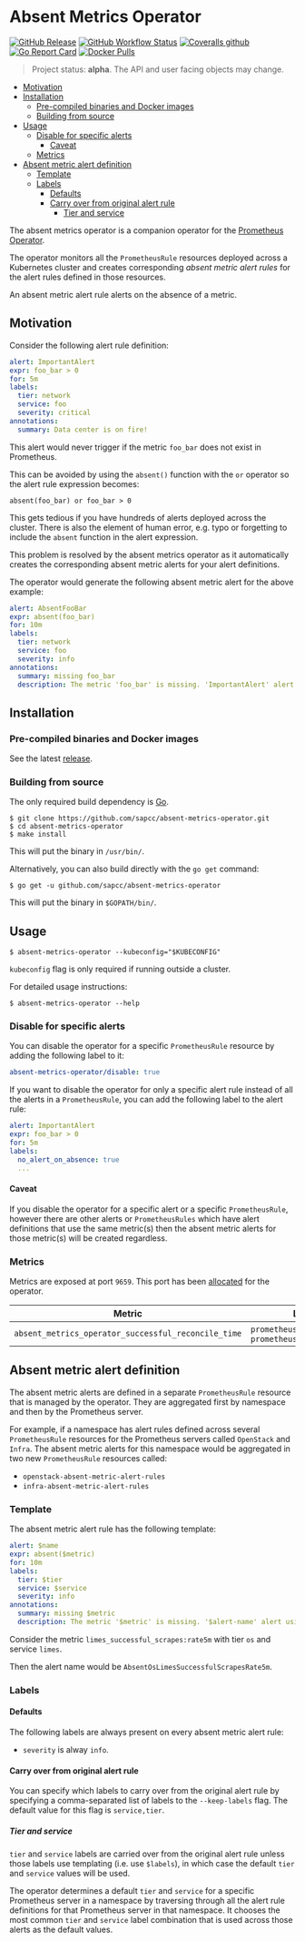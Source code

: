 # Absent Metrics Operator

[![GitHub Release](https://img.shields.io/github/v/release/sapcc/absent-metrics-operator)](https://github.com/sapcc/absent-metrics-operator/releases/latest)
[![GitHub Workflow Status](https://img.shields.io/github/workflow/status/sapcc/absent-metrics-operator/Build%20and%20Test)](https://github.com/sapcc/absent-metrics-operator/actions?query=workflow%3A%22Build+and+Test%22)
[![Coveralls github](https://img.shields.io/coveralls/github/sapcc/absent-metrics-operator)](https://coveralls.io/github/sapcc/absent-metrics-operator)
[![Go Report Card](https://goreportcard.com/badge/github.com/sapcc/absent-metrics-operator)](https://goreportcard.com/report/github.com/sapcc/absent-metrics-operator)
[![Docker Pulls](https://img.shields.io/docker/pulls/sapcc/absent-metrics-operator)](https://hub.docker.com/r/sapcc/absent-metrics-operator)

> Project status: **alpha**. The API and user facing objects may change.

- [Motivation](#motivation)
- [Installation](#installation)
  - [Pre\-compiled binaries and Docker images](#pre-compiled-binaries-and-docker-images)
  - [Building from source](#building-from-source)
- [Usage](#usage)
  - [Disable for specific alerts](#disable-for-specific-alerts)
    - [Caveat](#caveat)
  - [Metrics](#metrics)
- [Absent metric alert definition](#absent-metric-alert-definition)
  - [Template](#template)
  - [Labels](#labels)
    - [Defaults](#defaults)
    - [Carry over from original alert rule](#carry-over-from-original-alert-rule)
      - [Tier and service](#tier-and-service)

The absent metrics operator is a companion operator for the [Prometheus
Operator](https://github.com/prometheus-operator/prometheus-operator).

The operator monitors all the `PrometheusRule` resources deployed across a
Kubernetes cluster and creates corresponding _absent metric alert rules_ for
the alert rules defined in those resources.

An absent metric alert rule alerts on the absence of a metric.

## Motivation

Consider the following alert rule definition:

```yaml
alert: ImportantAlert
expr: foo_bar > 0
for: 5m
labels:
  tier: network
  service: foo
  severity: critical
annotations:
  summary: Data center is on fire!
```

This alert would never trigger if the metric `foo_bar` does not exist in
Prometheus.

This can be avoided by using the `absent()` function with the `or` operator so
the alert rule expression becomes:

```
absent(foo_bar) or foo_bar > 0
```

This gets tedious if you have hundreds of alerts deployed across the cluster.
There is also the element of human error, e.g. typo or forgetting to include
the `absent` function in the alert expression.

This problem is resolved by the absent metrics operator as it automatically
creates the corresponding absent metric alerts for your alert definitions.

The operator would generate the following absent metric alert for the above
example:

```yaml
alert: AbsentFooBar
expr: absent(foo_bar)
for: 10m
labels:
  tier: network
  service: foo
  severity: info
annotations:
  summary: missing foo_bar
  description: The metric 'foo_bar' is missing. 'ImportantAlert' alert using it may not fire as intended.
```

## Installation

### Pre-compiled binaries and Docker images

See the latest [release](https://github.com/sapcc/absent-metrics-operator/releases/latest).

### Building from source

The only required build dependency is [Go](https://golang.org/).

```
$ git clone https://github.com/sapcc/absent-metrics-operator.git
$ cd absent-metrics-operator
$ make install
```

This will put the binary in `/usr/bin/`.

Alternatively, you can also build directly with the `go get` command:

```
$ go get -u github.com/sapcc/absent-metrics-operator
```

This will put the binary in `$GOPATH/bin/`.

## Usage

```
$ absent-metrics-operator --kubeconfig="$KUBECONFIG"
```

`kubeconfig` flag is only required if running outside a cluster.

For detailed usage instructions:

```
$ absent-metrics-operator --help
```

### Disable for specific alerts

You can disable the operator for a specific `PrometheusRule` resource by adding
the following label to it:

```yaml
absent-metrics-operator/disable: true
```

If you want to disable the operator for only a specific alert rule instead of
all the alerts in a `PrometheusRule`, you can add the following label to the
alert rule:

```yaml
alert: ImportantAlert
expr: foo_bar > 0
for: 5m
labels:
  no_alert_on_absence: true
  ...
```

#### Caveat

If you disable the operator for a specific alert or a specific
`PrometheusRule`, however there are other alerts or `PrometheusRules` which
have alert definitions that use the same metric(s) then the absent metric
alerts for those metric(s) will be created regardless.

### Metrics

Metrics are exposed at port `9659`. This port has been
[allocated](https://github.com/prometheus/prometheus/wiki/Default-port-allocations)
for the operator.

| Metric                                              | Labels                                            |
| --------------------------------------------------- | ------------------------------------------------- |
| `absent_metrics_operator_successful_reconcile_time` | `prometheusrule_namespace`, `prometheusrule_name` |

## Absent metric alert definition

The absent metric alerts are defined in a separate `PrometheusRule` resource
that is managed by the operator. They are aggregated first by namespace and
then by the Prometheus server.

For example, if a namespace has alert rules defined across several
`PrometheusRule` resources for the Prometheus servers called `OpenStack` and
`Infra`. The absent metric alerts for this namespace would be aggregated in two
new `PrometheusRule` resources called:

- `openstack-absent-metric-alert-rules`
- `infra-absent-metric-alert-rules`

### Template

The absent metric alert rule has the following template:

```yaml
alert: $name
expr: absent($metric)
for: 10m
labels:
  tier: $tier
  service: $service
  severity: info
annotations:
  summary: missing $metric
  description: The metric '$metric' is missing. '$alert-name' alert using it may not fire as intended.
```

Consider the metric `limes_successful_scrapes:rate5m` with tier `os` and
service `limes`.

Then the alert name would be `AbsentOsLimesSuccessfulScrapesRate5m`.

### Labels

#### Defaults

The following labels are always present on every absent metric alert rule:

- `severity` is alway `info`.

#### Carry over from original alert rule

You can specify which labels to carry over from the original alert rule by
specifying a comma-separated list of labels to the `--keep-labels` flag. The
default value for this flag is `service,tier`.

##### Tier and service

`tier` and `service` labels are carried over from the original alert rule
unless those labels use templating (i.e. use `$labels`), in which case the
default `tier` and `service` values will be used.

The operator determines a default `tier` and `service` for a specific
Prometheus server in a namespace by traversing through all the alert rule
definitions for that Prometheus server in that namespace. It chooses the most
common `tier` and `service` label combination that is used across those alerts
as the default values.
